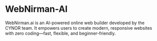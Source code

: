 # WebNirman-AI
WebNirman.ai is an AI-powered online web builder developed by the CYNOR team. It empowers users to create modern, responsive websites with zero coding—fast, flexible, and beginner-friendly.
